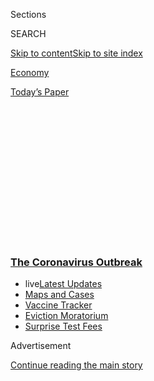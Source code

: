 <div id="app">

<div>

<div>

<div>

<div class="NYTAppHideMasthead css-1q2w90k e1suatyy0">

<div class="section css-ui9rw0 e1suatyy2">

<div class="css-eph4ug er09x8g0">

<div class="css-6n7j50">

</div>

<span class="css-1dv1kvn">Sections</span>

<div class="css-10488qs">

<span class="css-1dv1kvn">SEARCH</span>

</div>

[Skip to content](#site-content)[Skip to site
index](#site-index)

</div>

<div id="masthead-section-label" class="css-1wr3we4 eaxe0e00">

[Economy](https://www.nytimes3xbfgragh.onion/section/business/economy)

</div>

<div class="css-10698na e1huz5gh0">

</div>

</div>

<div id="masthead-bar-one" class="section hasLinks css-15hmgas e1csuq9d3">

<div class="css-uqyvli e1csuq9d0">

</div>

<div class="css-1uqjmks e1csuq9d1">

</div>

<div class="css-9e9ivx">

[](https://myaccount.nytimes3xbfgragh.onion/auth/login?response_type=cookie&client_id=vi)

</div>

<div class="css-1bvtpon e1csuq9d2">

[Today’s
Paper](https://www.nytimes3xbfgragh.onion/section/todayspaper)

</div>

</div>

</div>

</div>

<div data-aria-hidden="false">

<div id="site-content" data-role="main">

<div>

<div class="css-1aor85t" style="opacity:0.000000001;z-index:-1;visibility:hidden">

<div class="css-1hqnpie">

<div class="css-epjblv">

<span class="css-17xtcya">[Economy](/section/business/economy)</span><span class="css-x15j1o">|</span><span class="css-fwqvlz">U.S.
Delivers Another Blow to Huawei With New Tech
Restrictions</span>

</div>

<div class="css-k008qs">

<div class="css-1iwv8en">

<span class="css-18z7m18"></span>

<div>

</div>

</div>

<span class="css-1n6z4y">https://nyti.ms/3cC57QX</span>

<div class="css-1705lsu">

<div class="css-4xjgmj">

<div class="css-4skfbu" data-role="toolbar" data-aria-label="Social Media Share buttons, Save button, and Comments Panel with current comment count" data-testid="share-tools">

  - 
  - 
  - 
  - 
    
    <div class="css-6n7j50">
    
    </div>

  - 

</div>

</div>

</div>

</div>

</div>

</div>

<div class="css-13pd83m">

<div class="css-l9svim">

### [<span class="css-pa1jbp"><span class="css-1rxm0ex">The Coronavirus</span><span class="css-1rxm0ex"> Outbreak</span></span>](https://www.nytimes3xbfgragh.onion/news-event/coronavirus?name=styln-coronavirus-markets&region=TOP_BANNER&block=storyline_menu_recirc&action=click&pgtype=Article&impression_id=b7c5ae10-f2cb-11ea-b558-854c80501eb6&variant=undefined)

  - <span class="css-1qkutce"><span class="css-12clwdu">live</span>[Latest
    Updates](https://www.nytimes3xbfgragh.onion/2020/09/09/world/covid-19-coronavirus.html?name=styln-coronavirus-markets&region=TOP_BANNER&block=storyline_menu_recirc&action=click&pgtype=Article&impression_id=b7c5ae11-f2cb-11ea-b558-854c80501eb6&variant=undefined)</span>
  - <span class="css-1qkutce">[Maps and
    Cases](https://www.nytimes3xbfgragh.onion/interactive/2020/us/coronavirus-us-cases.html?name=styln-coronavirus-markets&region=TOP_BANNER&block=storyline_menu_recirc&action=click&pgtype=Article&impression_id=b7c5ae12-f2cb-11ea-b558-854c80501eb6&variant=undefined)</span>
  - <span class="css-1qkutce">[Vaccine
    Tracker](https://www.nytimes3xbfgragh.onion/interactive/2020/science/coronavirus-vaccine-tracker.html?name=styln-coronavirus-markets&region=TOP_BANNER&block=storyline_menu_recirc&action=click&pgtype=Article&impression_id=b7c5ae13-f2cb-11ea-b558-854c80501eb6&variant=undefined)</span>
  - <span class="css-1qkutce">[Eviction
    Moratorium](https://www.nytimes3xbfgragh.onion/2020/09/02/your-money/eviction-moratorium-covid.html?name=styln-coronavirus-markets&region=TOP_BANNER&block=storyline_menu_recirc&action=click&pgtype=Article&impression_id=b7c5ae14-f2cb-11ea-b558-854c80501eb6&variant=undefined)</span>
  - <span class="css-1qkutce">[Surprise Test
    Fees](https://www.nytimes3xbfgragh.onion/2020/09/09/upshot/coronavirus-surprise-test-fees.html?name=styln-coronavirus-markets&region=TOP_BANNER&block=storyline_menu_recirc&action=click&pgtype=Article&impression_id=b7c5d520-f2cb-11ea-b558-854c80501eb6&variant=undefined)</span>

</div>

</div>

<div id="top-wrapper" class="css-1sy8kpn">

<div id="top-slug" class="css-l9onyx">

Advertisement

</div>

[Continue reading the main
story](#after-top)

<div class="ad top-wrapper" style="text-align:center;height:100%;display:block;min-height:250px">

<div id="top" class="place-ad" data-position="top" data-size-key="top">

</div>

</div>

<div id="after-top">

</div>

</div>

<div>

<div id="sponsor-wrapper" class="css-1hyfx7x">

<div id="sponsor-slug" class="css-19vbshk">

Supported by

</div>

[Continue reading the main
story](#after-sponsor)

<div id="sponsor" class="ad sponsor-wrapper" style="text-align:center;height:100%;display:block">

</div>

<div id="after-sponsor">

</div>

</div>

<div class="css-186x18t">

</div>

<div class="css-1vkm6nb ehdk2mb0">

# U.S. Delivers Another Blow to Huawei With New Tech Restrictions

</div>

The Commerce Department announced rules that threaten to inflict more
pain on the company and upset an already rocky U.S.-China relationship.

<div class="css-79elbk" data-testid="photoviewer-wrapper">

<div class="css-z3e15g" data-testid="photoviewer-wrapper-hidden">

</div>

<div class="css-1a48zt4 ehw59r15" data-testid="photoviewer-children">

![<span class="css-16f3y1r e13ogyst0" data-aria-hidden="true">The Trump
administration announced new restrictions on the Chinese tech giant
Huawei, ratcheting up tensions between the United States and
China. </span><span class="css-cnj6d5 e1z0qqy90" itemprop="copyrightHolder"><span class="css-1ly73wi e1tej78p0">Credit...</span><span><span>Roman
Pilipey/EPA, via
Shutterstock</span></span></span>](https://static01.graylady3jvrrxbe.onion/images/2020/05/16/us/politics/15JPDC-HUAWEI1-print/15DC-HUAWEI-articleLarge.jpg?quality=75&auto=webp&disable=upscale)

</div>

</div>

<div class="css-18e8msd">

<div class="css-vp77d3 epjyd6m0">

<div class="css-hus3qt ey68jwv0" data-aria-hidden="true">

[![Ana
Swanson](https://static01.graylady3jvrrxbe.onion/images/2018/12/10/multimedia/author-ana-swanson/author-ana-swanson-thumbLarge.png
"Ana Swanson")](https://www.nytimes3xbfgragh.onion/by/ana-swanson)

</div>

<div class="css-1baulvz">

By [<span class="css-1baulvz last-byline" itemprop="name">Ana
Swanson</span>](https://www.nytimes3xbfgragh.onion/by/ana-swanson)

</div>

</div>

  - 
    
    <div class="css-ld3wwf e16638kd2">
    
    Published May 15, 2020Updated July 14,
    2020
    
    </div>

  - 
    
    <div class="css-4xjgmj">
    
    <div class="css-pvvomx" data-role="toolbar" data-aria-label="Social Media Share buttons, Save button, and Comments Panel with current comment count" data-testid="share-tools">
    
      - 
      - 
      - 
      - 
        
        <div class="css-6n7j50">
        
        </div>
    
      - 
    
    </div>
    
    </div>

</div>

</div>

<div class="section meteredContent css-1r7ky0e" name="articleBody" itemprop="articleBody">

<div class="css-1fanzo5 StoryBodyCompanionColumn">

<div class="css-53u6y8">

WASHINGTON — The Trump administration issued a new rule Friday that will
bar
[Huawei](https://www.nytimes3xbfgragh.onion/2020/07/14/business/huawei-uk-5g.html)
and its suppliers from using American technology and software, a
significant escalation in the White House’s battle with the Chinese
telecom giant and one that is likely to inflame tensions with Beijing.

The rule change, which is slated to go into effect in September, will
block companies around the world from using American-made machinery and
software to design or produce chips for Huawei or its entities.
Companies can apply for a license to continue supplying those products,
but the administration said the presumption would be to deny those
requests.

John Neuffer, the president of the Semiconductor Industry Association,
which represents chip makers, said his group was concerned that the rule
would “create uncertainty and disruption for the global semiconductor
supply chain.” He added, however, that it appeared less damaging than
broader approaches the administration had previously considered.

The move appears aimed at inflicting further damage on Huawei, which
continues to rely on American-made machinery and software designs to
make the chips for its smartphones and tablets, as do the companies that
supply it. The Trump administration has singled out Huawei as a threat
to national security, saying its gear should not be trusted because it
is [beholden to the Chinese
government](https://www.nytimes3xbfgragh.onion/2020/02/11/us/politics/white-house-huawei-back-door.html),
an accusation the [company has
denied](https://www.nytimes3xbfgragh.onion/2019/01/15/technology/huawei-ren-zhengfei.html).

</div>

</div>

<div class="css-1fanzo5 StoryBodyCompanionColumn">

<div class="css-53u6y8">

The measure is the latest of several restrictions taken against Huawei
in the last year. The administration added Huawei to an “entity list”
last May, barring exports of American products to the company and 114 of
its affiliates unless suppliers had first obtained a license.

After that rule was imposed, Huawei took steps to reduce its reliance on
American chip manufacturers like Qualcomm and ramp up its in-house
production through a chip unit, HiSilicon.

But HiSilicon still relies on outside manufacturers, including the
Shanghai-based Semiconductor Manufacturing International Corporation, or
S.M.I.C., and the Taiwan Semiconductor Manufacturing Company, or
T.S.M.C., to mass-produce chips to its specifications. Many of those
operations rely to some extent on technology that was developed and
refined in the United States, where the semiconductor industry
began.

<div id="NYT_MAIN_CONTENT_1_REGION" class="css-9tf9ac">

<div>

<div id="styln-covid-updates-markets" class="section interactive-content interactive-size-medium css-1ftcdic">

<div class="css-17ih8de interactive-body">

<div id="styln-briefing-block">

<div class="briefing-block-header-section">

# [Latest Updates: The Coronavirus Outbreak and the Economy](https://www.nytimes3xbfgragh.onion/live/2020/09/09/business/stock-market-today-coronavirus?action=click&pgtype=Article&state=default&region=MAIN_CONTENT_1&context=storylines_live_updates)

</div>

<div class="briefing-block-lb-items">

<div class="briefing-block-update-time active">

[6h
ago](https://www.nytimes3xbfgragh.onion/live/2020/09/09/business/stock-market-today-coronavirus?action=click&pgtype=Article&state=default&region=MAIN_CONTENT_1&context=storylines_live_updates#amazon-announces-another-hiring-spree)

</div>

<div>

[Amazon announces another hiring
spree.](https://www.nytimes3xbfgragh.onion/live/2020/09/09/business/stock-market-today-coronavirus?action=click&pgtype=Article&state=default&region=MAIN_CONTENT_1&context=storylines_live_updates#amazon-announces-another-hiring-spree)

</div>

<div class="briefing-block-update-time active">

[8h
ago](https://www.nytimes3xbfgragh.onion/live/2020/09/09/business/stock-market-today-coronavirus?action=click&pgtype=Article&state=default&region=MAIN_CONTENT_1&context=storylines_live_updates#why-a-licensing-expert-and-a-mall-operator-bought-brooks-brothers-forever-21-and-others)

</div>

<div>

[Why a licensing expert and a mall operator bought Brooks Brothers,
Forever 21 and
others.](https://www.nytimes3xbfgragh.onion/live/2020/09/09/business/stock-market-today-coronavirus?action=click&pgtype=Article&state=default&region=MAIN_CONTENT_1&context=storylines_live_updates#why-a-licensing-expert-and-a-mall-operator-bought-brooks-brothers-forever-21-and-others)

</div>

<div class="briefing-block-update-time active">

[8h
ago](https://www.nytimes3xbfgragh.onion/live/2020/09/09/business/stock-market-today-coronavirus?action=click&pgtype=Article&state=default&region=MAIN_CONTENT_1&context=storylines_live_updates#lvmh-says-it-is-pulling-out-of-its-16-billion-takeover-of-tiffany)

</div>

<div>

[LVMH says it is pulling out of its $16 billion takeover of
Tiffany.](https://www.nytimes3xbfgragh.onion/live/2020/09/09/business/stock-market-today-coronavirus?action=click&pgtype=Article&state=default&region=MAIN_CONTENT_1&context=storylines_live_updates#lvmh-says-it-is-pulling-out-of-its-16-billion-takeover-of-tiffany)

</div>

</div>

<div class="briefing-block-footer">

<div class="briefing-block-footer-meta">

[See more
updates](https://www.nytimes3xbfgragh.onion/live/2020/09/09/business/stock-market-today-coronavirus?action=click&pgtype=Article&state=default&region=MAIN_CONTENT_1&context=storylines_live_updates)

</div>

<div class="briefing-block-briefinglinks">

<span>More live coverage:</span>
[Global](https://www.nytimes3xbfgragh.onion/2020/09/09/world/covid-19-coronavirus.html?action=click&pgtype=Article&state=default&region=MAIN_CONTENT_1&context=storylines_live_updates)

</div>

</div>

</div>

</div>

</div>

</div>

</div>

In a statement on Friday, the Commerce Department said Huawei had tried
to “undermine” its previous restrictions by using American software and
technology to make its own semiconductors, and buying products from
foreign foundries that used American equipment.

“There has been a very highly technical loophole through which Huawei
has been able, in effect, to use U.S. technology with foreign fab
producers,” Wilbur Ross, the commerce secretary, [said in an
interview](https://video.foxbusiness.com/v/6156862016001/#sp=show-clips)
Friday morning on Fox Business Network. He said the changes announced
Friday were tailored moves “to try to correct that loophole and make
sure that the American fab foundries are competing on an equal footing
with the foreign ones.”

</div>

</div>

<div class="css-1fanzo5 StoryBodyCompanionColumn">

<div class="css-53u6y8">

The measure could weigh on major chip contract manufacturers that sell
to Huawei, particularly S.M.I.C. and T.S.M.C., which rely heavily on
American manufacturing tools. It may also clamp down on sales by makers
of semiconductor equipment, like Applied Materials, KLA and Lam
Research, as well as chip design software companies.

The move comes at a moment of heightened tensions between the United
States and China. President Trump has blamed China for not doing enough
to stop the spread of the coronavirus and has suggested that the United
States [may punish the Chinese
government](https://www.nytimes3xbfgragh.onion/2020/05/01/us/politics/coronavirus-china-trump.html).
He has also begun [threatening to scrap the trade
deal](https://www.nytimes3xbfgragh.onion/2020/05/08/business/us-china-trade-coronavirus.html)
the two countries signed in January.

“This came from China,” Mr. Trump said at a White House event to discuss
a vaccine on Friday. “It should have been stopped in China before it got
out to the world.”

The administration’s new measure against Huawei, one of China’s biggest
technology companies and a crown jewel of Chinese innovation, could
prompt a backlash against American technology companies that depend on
sales to China, such as Qualcomm and Apple.

On Friday evening, the English edition of the Chinese state-controlled
newspaper Global Times [cited an unnamed
source](https://www.globaltimes.cn/content/1188491.shtml) who said the
Chinese government was ready to retaliate.

“Based on what I know, if the U.S. further blocks key technology supply
to Huawei, China will activate the ‘unreliable entity list,’ restrict or
investigate U.S. companies such as Qualcomm, Cisco and Apple, and
suspend the purchase of Boeing airplanes,” Hu Xijin, the editor in chief
of the Global Times, [wrote on
Twitter](https://twitter.com/HuXijin_GT/status/1261250635371909120).

In a call with reporters on Friday, a State Department official
enumerated the United States’ broad concerns about Huawei, including
that it had violated American sanctions on Iran and helped the Chinese
government construct a surveillance network within China and abroad.
Huawei is key to the Chinese government’s broad strategy of “civil
military fusion” that supports the Communist Party’s global ambitions,
the official said.

</div>

</div>

<div class="css-1fanzo5 StoryBodyCompanionColumn">

<div class="css-53u6y8">

Senator Ben Sasse, a Nebraska Republican, called the rule change “long
overdue.”

“The United States needs to strangle Huawei,” he said in a statement.
“Modern wars are fought with semiconductors, and we were letting
Huawei use our American designs. This is pretty simple: Chip companies
that depend on American technology can’t jump into bed with the Chinese
Communist Party.”

Huawei had no immediate comment.

On Thursday night, T.S.M.C. said it had [agreed to
build](https://www.nytimes3xbfgragh.onion/2020/05/14/technology/trump-tsmc-us-chip-facility.html)
a $12 billion factory in Arizona, in response to the Trump
administration’s growing concerns about the security of the global
electronics supply chain. The twin announcements raised speculation that
T.S.M.C. might have obtained some kind of assurance that at least a
portion of its sales to Huawei would be exempted from the new ban. While
the bulk of T.S.M.C.’s revenue is from American companies, HiSilicon
accounted for 14 percent of its revenue in the first quarter and is the
company’s fastest-growing client, said Paul Triolo, an industry analyst
at Eurasia Group.

Keith Krach, the under secretary for economic growth, energy and the
environment at the State Department, said Friday that T.S.M.C. had been
given “no assurances” that it would be exempt from the measure. A
Commerce Department official said the agency did not comment on
individual license decisions.

A T.S.M.C. spokeswoman said the factory decision was based on its
business needs, not part of any negotiation for eased trade sanctions.

In a statement early Friday, Secretary of State Michael R. Pompeo said
the deal would increase American economic independence from China and
strengthen the U.S. relationship with Taiwan, a self-governing island
claimed by Beijing.

Also on Friday morning, the Commerce Department extended for another 90
days a license that has allowed American companies to continue doing
business with Huawei temporarily. It warned that this would be the final
extension.

Paul Mozur and Raymond Zhong contributed reporting.

</div>

</div>

</div>

<div>

</div>

<div>

</div>

<div>

</div>

<div>

<div id="bottom-wrapper" class="css-1ede5it">

<div id="bottom-slug" class="css-l9onyx">

Advertisement

</div>

[Continue reading the main
story](#after-bottom)

<div id="bottom" class="ad bottom-wrapper" style="text-align:center;height:100%;display:block;min-height:90px">

</div>

<div id="after-bottom">

</div>

</div>

</div>

</div>

</div>

## Site Index

<div>

</div>

## Site Information Navigation

  - [© <span>2020</span> <span>The New York Times
    Company</span>](https://help.nytimes3xbfgragh.onion/hc/en-us/articles/115014792127-Copyright-notice)

<!-- end list -->

  - [NYTCo](https://www.nytco.com/)
  - [Contact
    Us](https://help.nytimes3xbfgragh.onion/hc/en-us/articles/115015385887-Contact-Us)
  - [Work with us](https://www.nytco.com/careers/)
  - [Advertise](https://nytmediakit.com/)
  - [T Brand Studio](http://www.tbrandstudio.com/)
  - [Your Ad
    Choices](https://www.nytimes3xbfgragh.onion/privacy/cookie-policy#how-do-i-manage-trackers)
  - [Privacy](https://www.nytimes3xbfgragh.onion/privacy)
  - [Terms of
    Service](https://help.nytimes3xbfgragh.onion/hc/en-us/articles/115014893428-Terms-of-service)
  - [Terms of
    Sale](https://help.nytimes3xbfgragh.onion/hc/en-us/articles/115014893968-Terms-of-sale)
  - [Site
    Map](https://spiderbites.nytimes3xbfgragh.onion)
  - [Help](https://help.nytimes3xbfgragh.onion/hc/en-us)
  - [Subscriptions](https://www.nytimes3xbfgragh.onion/subscription?campaignId=37WXW)

</div>

</div>

</div>

</div>
